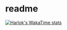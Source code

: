 # readme

[![Harlok's WakaTime stats](https://github-readme-stats.vercel.app/api/wakatime?username=junggernaut)](https://github.com/anuraghazra/github-readme-stats)
